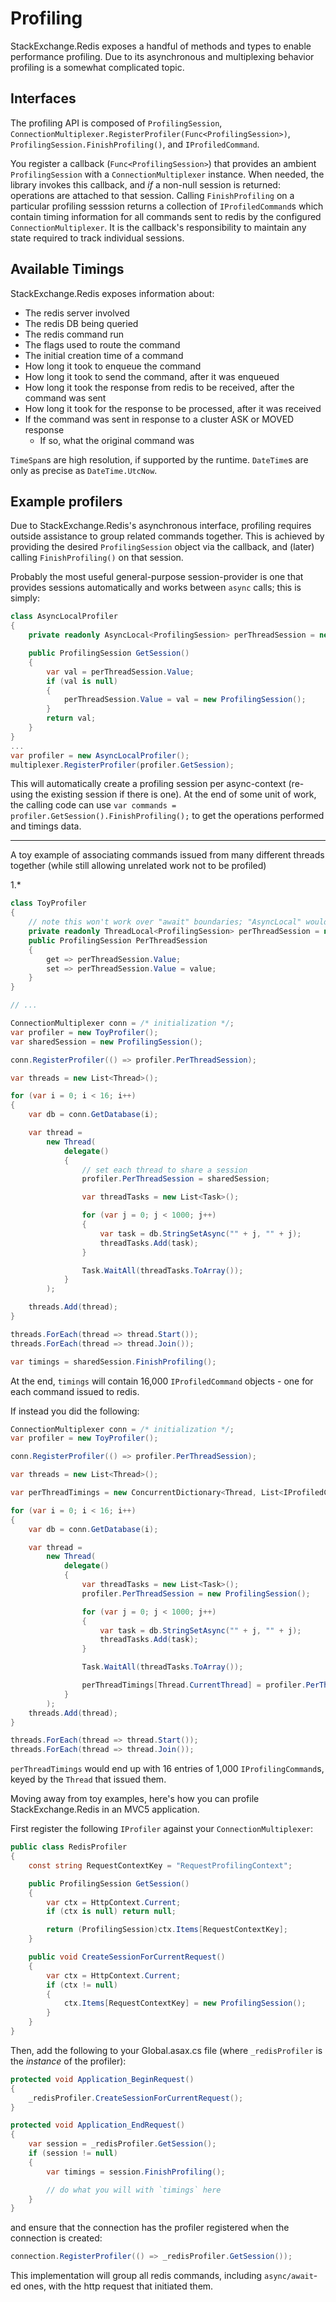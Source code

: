 ﻿Profiling
===

StackExchange.Redis exposes a handful of methods and types to enable performance profiling.  Due to its asynchronous and multiplexing
behavior profiling is a somewhat complicated topic.

Interfaces
---

The profiling API is composed of `ProfilingSession`, `ConnectionMultiplexer.RegisterProfiler(Func<ProfilingSession>)`,
`ProfilingSession.FinishProfiling()`, and `IProfiledCommand`.

You register a callback (`Func<ProfilingSession>`) that provides an ambient `ProfilingSession` with a `ConnectionMultiplexer` instance. When needed,
the library invokes this callback, and *if* a non-null session is returned: operations are attached to that session. Calling `FinishProfiling` on
a particular profiling sesssion returns a collection of `IProfiledCommand`s which contain timing information for all commands sent to redis by the
configured `ConnectionMultiplexer`. It is the callback's responsibility to maintain any state required to track individual sessions.

Available Timings
---

StackExchange.Redis exposes information about:

 - The redis server involved
 - The redis DB being queried
 - The redis command run
 - The flags used to route the command
 - The initial creation time of a command
 - How long it took to enqueue the command
 - How long it took to send the command, after it was enqueued
 - How long it took the response from redis to be received, after the command was sent
 - How long it took for the response to be processed, after it was received
 - If the command was sent in response to a cluster ASK or MOVED response
   - If so, what the original command was

`TimeSpan`s are high resolution, if supported by the runtime.  `DateTime`s are only as precise as `DateTime.UtcNow`.

Example profilers
---

Due to StackExchange.Redis's asynchronous interface, profiling requires outside assistance to group related commands together.
This is achieved by providing the desired `ProfilingSession` object via the callback, and (later) calling `FinishProfiling()` on that session.

Probably the most useful general-purpose session-provider is one that provides sessions automatically and works between `async` calls; this is simply:

```csharp
class AsyncLocalProfiler
{
    private readonly AsyncLocal<ProfilingSession> perThreadSession = new AsyncLocal<ProfilingSession>();

    public ProfilingSession GetSession()
    {
        var val = perThreadSession.Value;
        if (val is null)
        {
            perThreadSession.Value = val = new ProfilingSession();
        }
        return val;
    }
}
...
var profiler = new AsyncLocalProfiler();
multiplexer.RegisterProfiler(profiler.GetSession);
```

This will automatically create a profiling session per async-context (re-using the existing session if there is one). At the end of some unit of work, the
calling code can use `var commands = profiler.GetSession().FinishProfiling();` to get the operations performed and timings data.


---


A toy example of associating commands issued from many different threads together (while still allowing unrelated work not to be profiled)

1.*

```csharp
class ToyProfiler
{
    // note this won't work over "await" boundaries; "AsyncLocal" would be necessary there
    private readonly ThreadLocal<ProfilingSession> perThreadSession = new ThreadLocal<ProfilingSession>();
    public ProfilingSession PerThreadSession
    {
        get => perThreadSession.Value;
        set => perThreadSession.Value = value;
    }
}

// ...

ConnectionMultiplexer conn = /* initialization */;
var profiler = new ToyProfiler();
var sharedSession = new ProfilingSession();

conn.RegisterProfiler(() => profiler.PerThreadSession);

var threads = new List<Thread>();

for (var i = 0; i < 16; i++)
{
    var db = conn.GetDatabase(i);

    var thread =
        new Thread(
            delegate()
            {
                // set each thread to share a session
            	profiler.PerThreadSession = sharedSession;

                var threadTasks = new List<Task>();

                for (var j = 0; j < 1000; j++)
                {
                    var task = db.StringSetAsync("" + j, "" + j);
                    threadTasks.Add(task);
                }

                Task.WaitAll(threadTasks.ToArray());
            }
        );

	threads.Add(thread);
}

threads.ForEach(thread => thread.Start());
threads.ForEach(thread => thread.Join());

var timings = sharedSession.FinishProfiling();
```

At the end, `timings` will contain 16,000 `IProfiledCommand` objects - one for each command issued to redis.

If instead you did the following:

```csharp
ConnectionMultiplexer conn = /* initialization */;
var profiler = new ToyProfiler();

conn.RegisterProfiler(() => profiler.PerThreadSession);

var threads = new List<Thread>();

var perThreadTimings = new ConcurrentDictionary<Thread, List<IProfiledCommand>>();

for (var i = 0; i < 16; i++)
{
    var db = conn.GetDatabase(i);

    var thread =
        new Thread(
            delegate()
            {
                var threadTasks = new List<Task>();
                profiler.PerThreadSession = new ProfilingSession();

                for (var j = 0; j < 1000; j++)
                {
                    var task = db.StringSetAsync("" + j, "" + j);
                    threadTasks.Add(task);
                }

                Task.WaitAll(threadTasks.ToArray());

                perThreadTimings[Thread.CurrentThread] = profiler.PerThreadSession.FinishProfiling().ToList();
            }
        );
    threads.Add(thread);
}

threads.ForEach(thread => thread.Start());
threads.ForEach(thread => thread.Join());
```

`perThreadTimings` would end up with 16 entries of 1,000 `IProfilingCommand`s, keyed by the `Thread` that issued them.

Moving away from toy examples, here's how you can profile StackExchange.Redis in an MVC5 application.

First register the following `IProfiler` against your `ConnectionMultiplexer`:

```csharp
public class RedisProfiler
{
    const string RequestContextKey = "RequestProfilingContext";

    public ProfilingSession GetSession()
    {
        var ctx = HttpContext.Current;
        if (ctx is null) return null;

        return (ProfilingSession)ctx.Items[RequestContextKey];
    }

    public void CreateSessionForCurrentRequest()
    {
        var ctx = HttpContext.Current;
        if (ctx != null)
        {
            ctx.Items[RequestContextKey] = new ProfilingSession();
        }
    }
}
```

Then, add the following to your Global.asax.cs file (where `_redisProfiler` is the *instance* of the profiler):

```csharp
protected void Application_BeginRequest()
{
    _redisProfiler.CreateSessionForCurrentRequest();
}

protected void Application_EndRequest()
{
    var session = _redisProfiler.GetSession();
    if (session != null)
    {
        var timings = session.FinishProfiling();

		// do what you will with `timings` here
    }
}
```

and ensure that the connection has the profiler registered when the connection is created:

```csharp
connection.RegisterProfiler(() => _redisProfiler.GetSession());
```

This implementation will group all redis commands, including `async/await`-ed ones, with the http request that initiated them.
